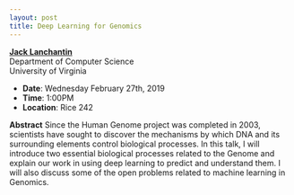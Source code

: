 ```yaml
---
layout: post
title: Deep Learning for Genomics
---
```


**[Jack Lanchantin](http://www.cs.virginia.edu/~jjl5sw/)**<br>
Department of Computer Science<br>
University of Virginia

- **Date**: Wednesday February 27th, 2019
- **Time**: 1:00PM
- **Location**: Rice 242

**Abstract** Since the Human Genome project was completed in 2003, scientists have sought to discover the mechanisms by which DNA and its surrounding elements control biological processes. In this talk, I will introduce two essential biological processes related to the Genome and explain our work in using deep learning to predict and understand them. I will also discuss some of the open problems related to machine learning in Genomics.